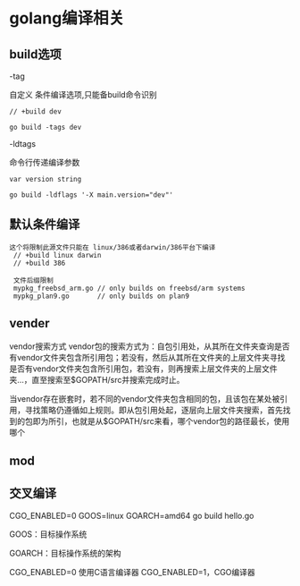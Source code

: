 # golang编译相关

## build选项

-tag

自定义 条件编译选项,只能备build命令识别
```
// +build dev

go build -tags dev
```

-ldtags

命令行传递编译参数

```
var version string

go build -ldflags '-X main.version="dev"'
```

## 默认条件编译
```
这个将限制此源文件只能在 linux/386或者darwin/386平台下编译
 // +build linux darwin  
 // +build 386  
 
 文件后缀限制
 mypkg_freebsd_arm.go // only builds on freebsd/arm systems  
 mypkg_plan9.go       // only builds on plan9  
```


## vender

vendor搜索方式 vendor包的搜索方式为：自包引用处，从其所在文件夹查询是否有vendor文件夹包含所引用包；若没有，然后从其所在文件夹的上层文件夹寻找是否有vendor文件夹包含所引用包，若没有，则再搜索上层文件夹的上层文件夹...，直至搜索至$GOPATH/src并搜索完成时止。

当vendor存在嵌套时，若不同的vendor文件夹包含相同的包，且该包在某处被引用，寻找策略仍遵循如上规则。即从包引用处起，逐层向上层文件夹搜索，首先找到的包即为所引，也就是从$GOPATH/src来看，哪个vendor包的路径最长，使用哪个

## mod

## 交叉编译

CGO_ENABLED=0 GOOS=linux GOARCH=amd64 go build hello.go

GOOS：目标操作系统

GOARCH：目标操作系统的架构

CGO_ENABLED=0 使用C语言编译器
CGO_ENABLED=1，CGO编译器
